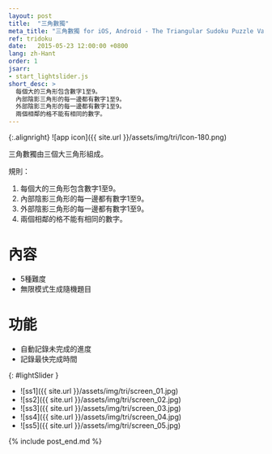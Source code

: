 ```yaml
---
layout: post
title:  "三角數獨"
meta_title: "三角數獨 for iOS, Android - The Triangular Sudoku Puzzle Variant"
ref: tridoku
date:   2015-05-23 12:00:00 +0800
lang: zh-Hant
order: 1
jsarr:
- start_lightslider.js
short_desc: >
  每個大的三角形包含數字1至9。
  內部陰影三角形的每一邊都有數字1至9。
  外部陰影三角形的每一邊都有數字1至9。
  兩個相鄰的格不能有相同的數字。
---
```


{:.alignright}
![app icon]({{ site.url }}/assets/img/tri/Icon-180.png)

三角數獨由三個大三角形組成。

規則：
1. 每個大的三角形包含數字1至9。
2. 內部陰影三角形的每一邊都有數字1至9。
3. 外部陰影三角形的每一邊都有數字1至9。
4. 兩個相鄰的格不能有相同的數字。

# 內容
- 5種難度
- 無限模式生成隨機題目


# 功能
- 自動記錄未完成的進度
- 記錄最快完成時間


{: #lightSlider }
*   ![ss1]({{ site.url }}/assets/img/tri/screen_01.jpg)
*   ![ss2]({{ site.url }}/assets/img/tri/screen_02.jpg)
*   ![ss3]({{ site.url }}/assets/img/tri/screen_03.jpg)
*   ![ss4]({{ site.url }}/assets/img/tri/screen_04.jpg)
*   ![ss5]({{ site.url }}/assets/img/tri/screen_05.jpg)

{% include post_end.md %}
